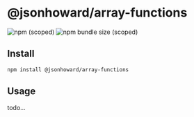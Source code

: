 # @jsonhoward/array-functions

![npm (scoped)](https://img.shields.io/npm/v/@jsonhoward/array-functions)
![npm bundle size (scoped)](https://img.shields.io/bundlephobia/min/@jsonhoward/array-functions)

## Install

```bash
npm install @jsonhoward/array-functions
```

## Usage

todo...

